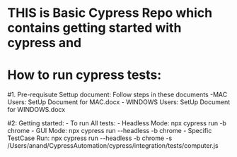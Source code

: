 #	THIS is Basic Cypress Repo which contains getting started with cypress and 
# 	How to run cypress tests:


#1. Pre-requisute Settup document: Follow steps in these documents
	 -MAC Users:  SetUp Document for MAC.docx
	 - WINDOWS Users: SetUp Document for WINDOWS.docx
	 
	 
#2: Getting started:
	- To run All tests:
	- Headless Mode: npx cypress run -b chrome
	- GUI Mode: npx cypress run --headless -b chrome
	- Specific TestCase Run:  npx cypress run --headless -b chrome -s /Users/anand/CypressAutomation/cypress/integration/tests/computer.js


